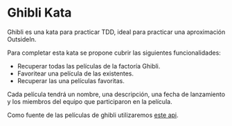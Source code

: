 # Ghibli Kata

Ghibli es una kata para practicar TDD, ideal para practicar una aproximación OutsideIn.

Para completar esta kata se propone cubrir las siguientes funcionalidades:

- Recuperar todas las películas de la factoría Ghibli.
- Favoritear una película de las existentes.
- Recuperar las una películas favoritas.

Cada película tendrá un nombre, una descripción, una fecha de lanzamiento y los miembros del equipo que participaron en la película.

Como fuente de las películas de ghibli utilizaremos [este api](https://ghibliapi.herokuapp.com/).
